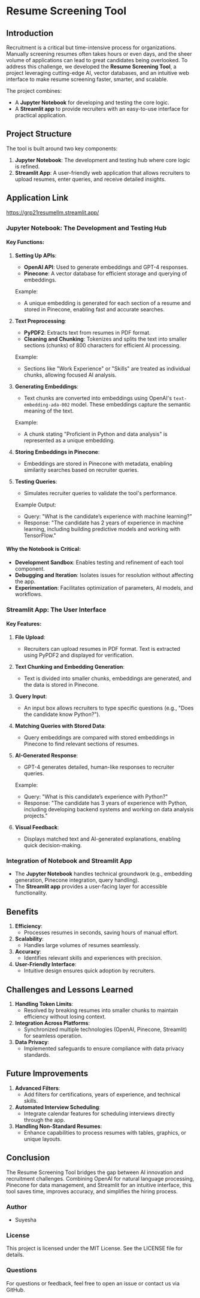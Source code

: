 # Resume Screening Tool

## Introduction

Recruitment is a critical but time-intensive process for organizations. Manually screening resumes often takes hours or even days, and the sheer volume of applications can lead to great candidates being overlooked. To address this challenge, we developed the **Resume Screening Tool**, a project leveraging cutting-edge AI, vector databases, and an intuitive web interface to make resume screening faster, smarter, and scalable.

The project combines:
- A **Jupyter Notebook** for developing and testing the core logic.
- A **Streamlit app** to provide recruiters with an easy-to-use interface for practical application.

## Project Structure

The tool is built around two key components:
1. **Jupyter Notebook**: The development and testing hub where core logic is refined.
2. **Streamlit App**: A user-friendly web application that allows recruiters to upload resumes, enter queries, and receive detailed insights.

## Application Link
https://grp21resumellm.streamlit.app/

### Jupyter Notebook: The Development and Testing Hub

#### Key Functions:
1. **Setting Up APIs**:
   - **OpenAI API**: Used to generate embeddings and GPT-4 responses.
   - **Pinecone**: A vector database for efficient storage and querying of embeddings.

   Example:
   - A unique embedding is generated for each section of a resume and stored in Pinecone, enabling fast and accurate searches.

2. **Text Preprocessing**:
   - **PyPDF2**: Extracts text from resumes in PDF format.
   - **Cleaning and Chunking**: Tokenizes and splits the text into smaller sections (chunks) of 800 characters for efficient AI processing.

   Example:
   - Sections like "Work Experience" or "Skills" are treated as individual chunks, allowing focused AI analysis.

3. **Generating Embeddings**:
   - Text chunks are converted into embeddings using OpenAI's `text-embedding-ada-002` model. These embeddings capture the semantic meaning of the text.

   Example:
   - A chunk stating "Proficient in Python and data analysis" is represented as a unique embedding.

4. **Storing Embeddings in Pinecone**:
   - Embeddings are stored in Pinecone with metadata, enabling similarity searches based on recruiter queries.

5. **Testing Queries**:
   - Simulates recruiter queries to validate the tool's performance.

   Example Output:
   - Query: "What is the candidate’s experience with machine learning?"
   - Response: "The candidate has 2 years of experience in machine learning, including building predictive models and working with TensorFlow."

#### Why the Notebook is Critical:
- **Development Sandbox**: Enables testing and refinement of each tool component.
- **Debugging and Iteration**: Isolates issues for resolution without affecting the app.
- **Experimentation**: Facilitates optimization of parameters, AI models, and workflows.

### Streamlit App: The User Interface

#### Key Features:
1. **File Upload**:
   - Recruiters can upload resumes in PDF format. Text is extracted using PyPDF2 and displayed for verification.

2. **Text Chunking and Embedding Generation**:
   - Text is divided into smaller chunks, embeddings are generated, and the data is stored in Pinecone.

3. **Query Input**:
   - An input box allows recruiters to type specific questions (e.g., "Does the candidate know Python?").

4. **Matching Queries with Stored Data**:
   - Query embeddings are compared with stored embeddings in Pinecone to find relevant sections of resumes.

5. **AI-Generated Response**:
   - GPT-4 generates detailed, human-like responses to recruiter queries.

   Example:
   - Query: "What is this candidate’s experience with Python?"
   - Response: "The candidate has 3 years of experience with Python, including developing backend systems and working on data analysis projects."

6. **Visual Feedback**:
   - Displays matched text and AI-generated explanations, enabling quick decision-making.

### Integration of Notebook and Streamlit App
- The **Jupyter Notebook** handles technical groundwork (e.g., embedding generation, Pinecone integration, query handling).
- The **Streamlit app** provides a user-facing layer for accessible functionality.

## Benefits

1. **Efficiency**:
   - Processes resumes in seconds, saving hours of manual effort.
2. **Scalability**:
   - Handles large volumes of resumes seamlessly.
3. **Accuracy**:
   - Identifies relevant skills and experiences with precision.
4. **User-Friendly Interface**:
   - Intuitive design ensures quick adoption by recruiters.

## Challenges and Lessons Learned

1. **Handling Token Limits**:
   - Resolved by breaking resumes into smaller chunks to maintain efficiency without losing context.
2. **Integration Across Platforms**:
   - Synchronized multiple technologies (OpenAI, Pinecone, Streamlit) for seamless operation.
3. **Data Privacy**:
   - Implemented safeguards to ensure compliance with data privacy standards.

## Future Improvements

1. **Advanced Filters**:
   - Add filters for certifications, years of experience, and technical skills.
2. **Automated Interview Scheduling**:
   - Integrate calendar features for scheduling interviews directly through the app.
3. **Handling Non-Standard Resumes**:
   - Enhance capabilities to process resumes with tables, graphics, or unique layouts.

## Conclusion

The Resume Screening Tool bridges the gap between AI innovation and recruitment challenges. Combining OpenAI for natural language processing, Pinecone for data management, and Streamlit for an intuitive interface, this tool saves time, improves accuracy, and simplifies the hiring process.

### Author
- Suyesha

### License
This project is licensed under the MIT License. See the LICENSE file for details.

### Questions
For questions or feedback, feel free to open an issue or contact us via GitHub.
